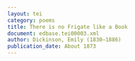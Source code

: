 ```yaml
---
layout: tei
category: poems
title: There is no Frigate like a Book
document: edbase.tei00003.xml
author: Dickinson, Emily (1830–1886)
publication_date: About 1873
---
```


